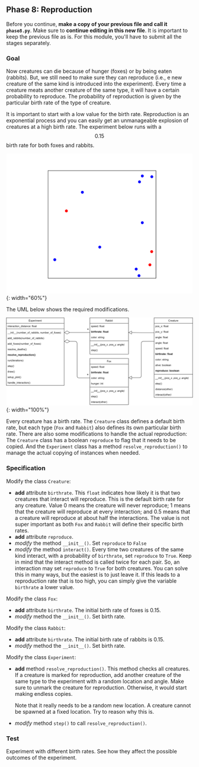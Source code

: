 ## Phase 8: Reproduction

Before you continue, **make a copy of your previous file and call it `phase8.py`**. Make sure to **continue editing in this new file**. It is important to keep the previous file as is. For this module, you'll have to submit all the stages separately.

### Goal

Now creatures can die because of hunger (foxes) or by being eaten (rabbits). But, we still need to make sure they can reproduce (i.e., e new creature of the same kind is introduced into the experiment). Every time a creature meats another creature of the same type, it will have a certain probability to reproduce. The probability of reproduction is given by the particular birth rate of the type of creature.

It is important to start with a low value for the birth rate. Reproduction is an exponential process and you can easily get an unmanageable explosion of creatures at a high birth rate. The experiment below runs with a $$0.15$$ birth rate for both foxes and rabbits.

![](phase8.gif){: width="60%"}

The UML below shows the required modifications.

![](oo-phase8.png){: width="100%"}

Every creature has a birth rate. The `Creature` class defines a default birth rate, but each type (`Fox` and `Rabbit`) also defines its own particular birth rate. There are also some modifications to handle the actual reproduction: The `Creature` class has a boolean `reproduce` to flag that it needs to be copied. And the `Experiment` class has a method `resolve_reproduction()` to manage the actual copying of instances when needed.

### Specification

Modify the class `Creature`:

* **add** attribute `birthrate`. This `float` indicates how likely it is that two creatures that interact will reproduce. This is the default birth rate for any creature. Value 0 means the creature will never reproduce; 1 means that the creature will reproduce at every interaction; and 0.5 means that a creature will reproduce at about half the interactions. The value is not super important as both `Fox` and `Rabbit` will define their specific birth rates.
* **add** attribute `reproduce`.
* *modify* the method `__init__()`. Set `reproduce` to `False`
* *modify* the method `interact()`. Every time two creatures of the same kind interact, with a probability of `birthrate`, set `reproduce` to `True`. Keep in mind that the interact method is called twice for each pair. So, an interaction may set `reproduce` to `True` for both creatures. You can solve this in many ways, but the easiest is to just leave it. If this leads to a reproduction rate that is too high, you can simply give the variable `birthrate` a lower value.

Modify the class `Fox`:

* **add** attribute `birthrate`. The initial birth rate of foxes is 0.15.
* *modify* method the `__init__()`. Set birth rate.

Modify the class `Rabbit`:

* **add** attribute `birthrate`. The initial birth rate of rabbits is 0.15.
* *modify* method the `__init__()`. Set birth rate.

Modify the class `Experiment`:

* **add** method `resolve_reproduction()`. This method checks all creatures. If a creature is marked for reproduction, add another creature of the same type to the experiment with a random location and angle. Make sure to unmark the creature for reproduction. Otherwise, it would start making endless copies.

    Note that it really needs to be a random new location. A creature cannot be spawned at a fixed location. Try to reason why this is.
* *modify* method `step()` to call `resolve_reproduction()`.

### Test

Experiment with different birth rates. See how they affect the possible outcomes of the experiment.
